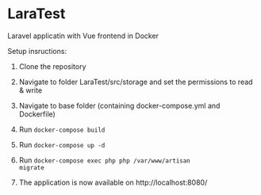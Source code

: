 # LaraTest
Laravel applicatin with Vue frontend in Docker

Setup insructions:

1. Clone the repository
2. Navigate to folder LaraTest/src/storage and set the permissions to read & write
3. Navigate to base folder (containing docker-compose.yml and Dockerfile)
4. Run <code>docker-compose build</code>
5. Run <code>docker-compose up -d</code>
6. Run <code>docker-compose exec php php /var/www/artisan migrate</code>

7. The application is now available on http://localhost:8080/
